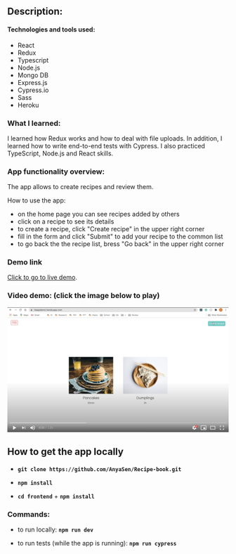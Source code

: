 ## Description:

#### Technologies and tools used:

- React
- Redux
- Typescript
- Node.js
- Mongo DB
- Express.js
- Cypress.io
- Sass
- Heroku

### What I learned:

I learned how Redux works and how to deal with file uploads. In addition, I learned how to write end-to-end tests with Cypress. I also practiced TypeScript, Node.js and React skills.

### App functionality overview:

The app allows to create recipes and review them.

How to use the app:

- on the home page you can see recipes added by others
- click on a recipe to see its details
- to create a recipe, click "Create recipe" in the upper right corner
- fill in the form and click "Submit" to add your recipe to the common list
- to go back the the recipe list, bress "Go back" in the upper right corner

### Demo link

[Click to go to live demo](https://rbappdemo.herokuapp.com/).

### Video demo: (click the image below to play)

<a href="https://www.youtube.com/watch?v=7SjH8KzQvMw" target='_blank'>
    <img src="./video_demo.png" alt="Demo Video"/>
</a>

## How to get the app locally

- **`git clone https://github.com/AnyaSen/Recipe-book.git`**

- **`npm install`**

- **`cd frontend`** + **`npm install`**

### Commands:

- to run locally: **`npm run dev`**

- to run tests (while the app is running): **`npm run cypress`**
